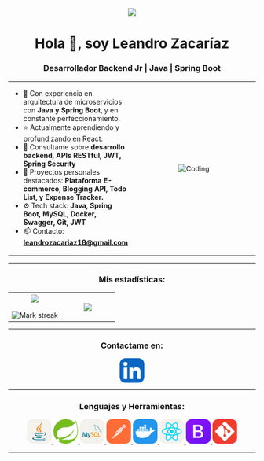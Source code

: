 <p align="center"><picture align="center"><img align="center" src = "https://github.com/7oSkaaa/7oSkaaa/blob/main/Images/about_me.gif?raw=true" width = 50px></picture></p>
<h1 align="center">Hola 👋, soy Leandro Zacaríaz</h1>
<h3 align="center">Desarrollador Backend Jr | Java | Spring Boot </h3>

<table align="center">
<tr border="none">
<td width="50%" align="left">
  
- 🌱 Con experiencia en arquitectura de microservicios con **Java y Spring Boot**, y en constante perfeccionamiento.
- ⭐ Actualmente aprendiendo y profundizando en React.
- 💬 Consultame sobre **desarrollo backend, APIs RESTful, JWT, Spring Security**
- 🚀 Proyectos personales destacados: **Plataforma E-commerce, Blogging API, Todo List, y Expense Tracker.**
- ⚙️ Tech stack: **Java, Spring Boot, MySQL, Docker, Swagger, Git, JWT**
- 📫 Contacto: **leandrozacariaz18@gmail.com**

</td>
<td width="50%" align="center">

  <img align="center" alt="Coding" width="450" src="https://repository-images.githubusercontent.com/588181932/e36ec678-7984-4cdd-8e4c-a3932772ff8e">

  
  </td>
</tr>
</table>

---

<h3 align="center">Mis estadísticas:</h3>
<p align="center">
<table align="center">
<tr border="none">
<td width="50%" align="center">
  
  <img  align="center"  src="https://github-readme-stats.vercel.app/api?username=LeandroZacariaz&theme=dark&show_icons=true&count_private=true" />
  <br></br>
  <img  title="🔥 Get streak stats for your profile at git.io/streak-stats" alt="Mark streak" src="https://github-readme-streak-stats.herokuapp.com/?user=LeandroZacariaz&theme=dark&hide_border=false" /> 
</td>
<td width="50%" align="center">

  <img  align="center"  src="https://github-readme-stats.vercel.app/api/top-langs/?username=LeandroZacariaz&exclude_repo=laboratorio_python,informatorio-grupoZ&theme=dark&langs_count=10&hide_border=false"/>
  
  </td>
</tr>
</table>

---

<h3 align="center">Contactame en:</h3>
<p align="center">
<a href="https://www.linkedin.com/in/leandrozacariaz/" target="blank"><img align="center" src="https://github.com/tandpfun/skill-icons/blob/main/icons/LinkedIn.svg" alt="leandrozacariaz" height="50" width="50" /></a>
</p>

---

<h3 align="center">Lenguajes y Herramientas:</h3>
<p align="center">

  <!-- Java -->
  <a href="https://www.java.com" target="_blank" rel="noreferrer">
    <img src="https://github.com/tandpfun/skill-icons/blob/main/icons/Java-Light.svg" alt="Java" width="50" height="50"/>
  </a>

  <!-- Spring Boot -->
  <a href="https://spring.io/projects/spring-boot" target="_blank" rel="noreferrer">
    <img src="https://github.com/devicons/devicon/blob/master/icons/spring/spring-original.svg" alt="Spring Boot" width="50" height="50"/>
  </a>


  <!-- MySQL -->
  <a href="https://www.mysql.com/" target="_blank" rel="noreferrer">
    <img src="https://github.com/tandpfun/skill-icons/blob/main/icons/MySQL-Light.svg" alt="MySQL" width="50" height="50"/>
  </a>

  <!-- Postman -->
  <a href="https://www.postman.com/" target="_blank" rel="noreferrer">
    <img src="https://github.com/tandpfun/skill-icons/blob/main/icons/Postman.svg" alt="Postman" width="50" height="50"/>
  </a>


  <!-- Docker -->
  <a href="https://www.docker.com/" target="_blank" rel="noreferrer">
    <img src="https://github.com/tandpfun/skill-icons/blob/main/icons/Docker.svg" alt="Docker" width="50" height="50"/>
  </a>

  <!-- React -->
  <a href="https://reactjs.org/" target="_blank" rel="noreferrer">
    <img src="https://github.com/tandpfun/skill-icons/blob/main/icons/React-Light.svg" alt="React" width="50" height="50"/>
  </a>

  <!-- Bootstrap -->
  <a href="https://getbootstrap.com" target="_blank" rel="noreferrer">
    <img src="https://github.com/tandpfun/skill-icons/blob/main/icons/Bootstrap.svg" alt="Bootstrap" width="50" height="50"/>
  </a>

  <!-- Git -->
  <a href="https://git-scm.com/" target="_blank" rel="noreferrer">
    <img src="https://github.com/tandpfun/skill-icons/blob/main/icons/Git.svg" alt="Git" width="50" height="50"/>
  </a>

</p>


---

